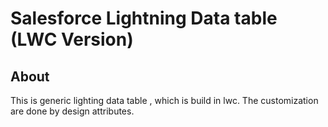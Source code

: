 # Salesforce Lightning Data table (LWC Version) 

## About

This is generic lighting data table , which is build in lwc.
The customization are done by design attributes.

